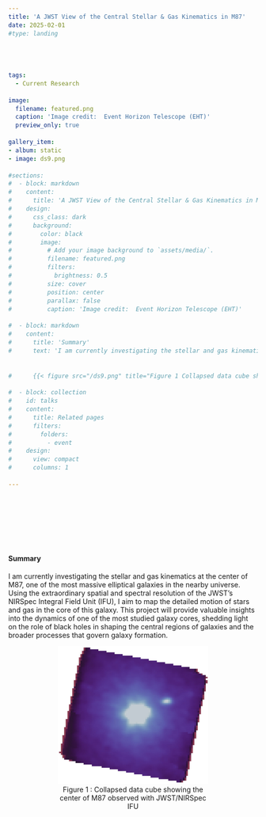 ```yaml
---
title: 'A JWST View of the Central Stellar & Gas Kinematics in M87'
date: 2025-02-01
#type: landing




tags:
  - Current Research

image:
  filename: featured.png
  caption: 'Image credit:  Event Horizon Telescope (EHT)'
  preview_only: true

gallery_item: 
- album: static
- image: ds9.png

#sections:
#  - block: markdown
#    content:
#      title: 'A JWST View of the Central Stellar & Gas Kinematics in M87'
#    design:
#      css_class: dark
#      background:
#        color: black
#        image:
#          # Add your image background to `assets/media/`.
#          filename: featured.png
#          filters:
#            brightness: 0.5
#          size: cover
#          position: center
#          parallax: false
#          caption: 'Image credit:  Event Horizon Telescope (EHT)'

#  - block: markdown
#    content:
#      title: 'Summary'
#      text: 'I am currently investigating the stellar and gas kinematics at the center of M87, one of the most massive elliptical galaxies in the nearby universe. Using the extraordinary spatial and spectral resolution of the JWST’s NIRSpec Integral Field Unit (IFU), I aim to map the detailed motion of stars and gas in the core of this galaxy. This project will provide valuable insights into the dynamics of one of the most studied galaxy cores, shedding light on the role of black holes in shaping the central regions of galaxies and the broader processes that govern galaxy formation. 
      

#      {{< figure src="/ds9.png" title="Figure 1 Collapsed data cube showing the center of M87 observed with JWST/NIRSpec IFU." >}}'

#  - block: collection
#    id: talks
#    content:
#      title: Related pages
#      filters:
#        folders:
#          - event
#    design:
#      view: compact
#      columns: 1

---
```

<html>
<head>
  <style>
    .image-band {
      width: 100%; /* Full width */
      height: 100px; /* Adjust the height to make it thin */
      background-image: url('featured.png'); /* Replace with your image path */
      background-size: cover; /* Ensures the image covers the entire band */
      background-repeat: no-repeat; /* Prevents tiling */
      background-position: center; /* Centers the image */
  </style>

</head>
<body>
<main>
 <div class="image-band"></div>


#### Summary
I am currently investigating the stellar and gas kinematics at the center of M87, one of the most massive elliptical galaxies in the nearby universe. Using the extraordinary spatial and spectral resolution of the JWST’s NIRSpec Integral Field Unit (IFU), I aim to map the detailed motion of stars and gas in the core of this galaxy. This project will provide valuable insights into the dynamics of one of the most studied galaxy cores, shedding light on the role of black holes in shaping the central regions of galaxies and the broader processes that govern galaxy formation.

<figure style="display: block; margin-left: 100px; margin-right: 100px; text-align: center">
<img src="ds9.png" style="width:400px;height:auto"/> 
<figcaption>Figure 1 : Collapsed data cube showing the center of M87 observed with JWST/NIRSpec IFU</figcaption>
</figure>
</main>
</body>

<html>

